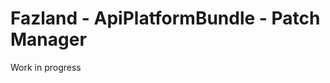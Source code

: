 Fazland - ApiPlatformBundle - Patch Manager
===========================================

Work in progress
